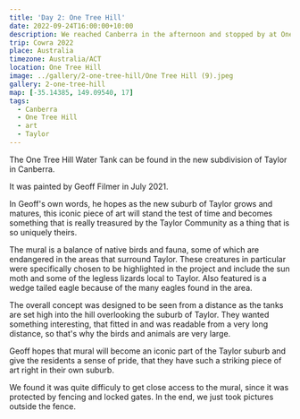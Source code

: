 ```yaml
---
title: 'Day 2: One Tree Hill'
date: 2022-09-24T16:00:00+10:00
description: We reached Canberra in the afternoon and stopped by at One Tree Hill to admire the water tank mural.
trip: Cowra 2022
place: Australia
timezone: Australia/ACT
location: One Tree Hill
image: ../gallery/2-one-tree-hill/One Tree Hill (9).jpeg
gallery: 2-one-tree-hill
map: [-35.14385, 149.09540, 17]
tags:
  - Canberra
  - One Tree Hill
  - art
  - Taylor
---
```


The One Tree Hill Water Tank can be found in the new subdivision of Taylor in Canberra.

It was painted by Geoff Filmer in July 2021.

In Geoff's own words, he hopes as the new suburb of Taylor grows and matures, this iconic piece of art will stand the test of time and becomes something that is really treasured by the Taylor Community as a thing that is so uniquely theirs.

The mural is a balance of native birds and fauna, some of which are endangered in the areas that surround Taylor. These creatures in particular were specifically chosen to be highlighted in the project and include the sun moth and some of the legless lizards local to Taylor. Also featured is a wedge tailed eagle because of the many eagles found in the area.

The overall concept was designed to be seen from a distance as the tanks are set high into the hill overlooking the suburb of Taylor. They wanted something interesting, that fitted in and was readable from a very long distance, so that's why the birds and animals are very large.

Geoff hopes that mural will become an iconic part of the Taylor suburb and give the residents a sense of pride, that they have such a striking piece of art right in their own suburb.

We found it was quite difficuly to get close access to the mural, since it was protected by fencing and locked gates. In the end, we just took pictures outside the fence.
